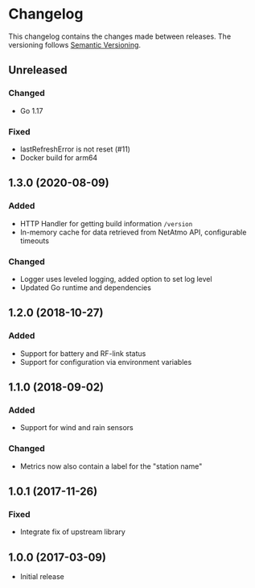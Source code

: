 # Changelog

This changelog contains the changes made between releases. The versioning follows [Semantic Versioning](https://semver.org/).

## Unreleased

### Changed

- Go 1.17

### Fixed

- lastRefreshError is not reset (#11)
- Docker build for arm64

## 1.3.0 (2020-08-09)

### Added

- HTTP Handler for getting build information `/version`
- In-memory cache for data retrieved from NetAtmo API, configurable timeouts

### Changed

- Logger uses leveled logging, added option to set log level
- Updated Go runtime and dependencies

## 1.2.0 (2018-10-27)

### Added

- Support for battery and RF-link status
- Support for configuration via environment variables

## 1.1.0 (2018-09-02)

### Added

- Support for wind and rain sensors

### Changed

- Metrics now also contain a label for the "station name"

## 1.0.1 (2017-11-26)

### Fixed

- Integrate fix of upstream library

## 1.0.0 (2017-03-09)

- Initial release
